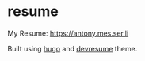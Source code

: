 # resume
My Resume: https://antony.mes.ser.li

Built using [hugo](https://gohugo.io/) and [devresume](https://github.com/cowboysmall-tools/hugo-devresume-theme) theme.
